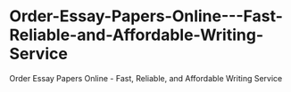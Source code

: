 # Order-Essay-Papers-Online---Fast-Reliable-and-Affordable-Writing-Service
Order Essay Papers Online - Fast, Reliable, and Affordable Writing Service
